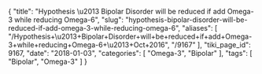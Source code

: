 {
    "title": "Hypothesis \u2013 Bipolar Disorder will be reduced if add Omega-3 while reducing Omega-6",
    "slug": "hypothesis-bipolar-disorder-will-be-reduced-if-add-omega-3-while-reducing-omega-6",
    "aliases": [
        "/Hypothesis+\u2013+Bipolar+Disorder+will+be+reduced+if+add+Omega-3+while+reducing+Omega-6+\u2013+Oct+2016",
        "/9167"
    ],
    "tiki_page_id": 9167,
    "date": "2018-01-03",
    "categories": [
        "Omega-3",
        "Bipolar"
    ],
    "tags": [
        "Bipolar",
        "Omega-3"
    ]
}